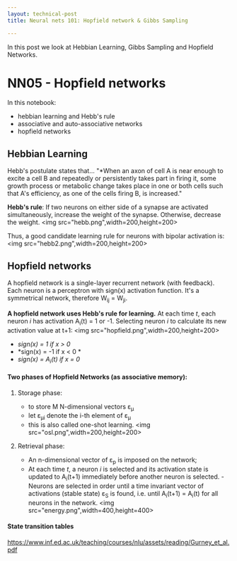 ```yaml
---
layout: technical-post
title: Neural nets 101: Hopfield network & Gibbs Sampling	

---
```


In this post we look at Hebbian Learning, Gibbs Sampling and Hopfield Networks.

# NN05 - Hopfield networks

In this notebook: 
- hebbian learning and Hebb's rule
- associative and auto-associative networks
- hopfield networks


## Hebbian Learning 
Hebb's postulate states that... 
"*When an axon of cell A is near enough to excite a cell B and repeatedly or persistently takes part in firing it, some growth process or metabolic change takes place in one or both cells such that A's efficiency, as one of the cells firing B, is increased." 

**Hebb's rule**: If two neurons on either side of a synapse are activated simultaneously, increase the weight of the synapse. Otherwise, decrease the weight. 
<img src="hebb.png",width=200,height=200>

Thus, a good candidate learning rule for neurons with bipolar activation is: 
<img src="hebb2.png",width=200,height=200>

## Hopfield networks
A hopfield network is a single-layer recurrent network (with feedback). Each neuron is a perceptron with sign(x) activation function. It's a symmetrical network, therefore W<sub>ij</sub> = W<sub>ji</sub>. 

**A hopfield network uses Hebb's rule for learning.** At each time *t*, each neuron *i* has activation A<sub>i</sub>(t) = 1 or -1. Selecting neuron *i* to calculate its new activation value at t+1: 
<img src="hopfield.png",width=200,height=200>
- *sign(x) = 1 if x > 0*
- *sign(x) = -1 if x < 0 *
- *sign(x) = A<sub>i</sub>(t) if x = 0*

#### Two phases of Hopfield Networks (as associative memory): 
1. Storage phase: 
    - to store M N-dimensional vectors ε<sub>µ</sub>
    - let ε<sub>µi</sub> denote the i-th element of ε<sub>µ</sub>
    - this is also called one-shot learning. 
<img src="osl.png",width=200,height=200>

2. Retrieval phase: 
    - An n-dimensional vector of ε<sub>p</sub> is imposed on the network; 
    - At each time *t*, a neuron *i* is selected and its activation state is updated to A<sub>i</sub>(t+1) immediately before another neuron is selected. 
    -Neurons are selected in order until a time invariant vector of activations (stable state) ε<sub>S</sub> is found, i.e. until A<sub>i</sub>(t+1) = A<sub>i</sub>(t) for all neurons in the network. 
<img src="energy.png",width=400,height=400>


#### State transition tables
https://www.inf.ed.ac.uk/teaching/courses/nlu/assets/reading/Gurney_et_al.pdf

